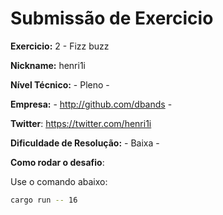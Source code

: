 # Submissão de Exercicio

**Exercicio:** 2 - Fizz buzz

**Nickname:** henri1i

**Nível Técnico:** - Pleno -

**Empresa:** - http://github.com/dbands -

**Twitter**: https://twitter.com/henri1i

**Dificuldade de Resolução:** - Baixa -

**Como rodar o desafio**:

Use o comando abaixo:
```bash
cargo run -- 16
```
